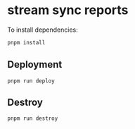 # stream sync reports

To install dependencies:

```bash
pnpm install
```

## Deployment

```shell
pnpm run deploy
```

## Destroy

```shell
pnpm run destroy
```
